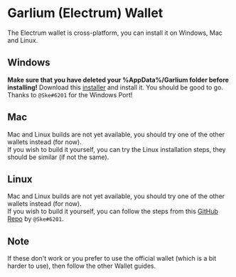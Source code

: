 # Garlium (Electrum) Wallet
The Electrum wallet is cross-platform, you can install it on Windows, Mac and Linux.

## Windows
**Make sure that you have deleted your %AppData%/Garlium folder before installing!**
Download this [installer](http://f.ske.wtf/garlium/garlium-3.0.3.1-132-g22d736b-setup.exe) and install it. You should be good to go.  
Thanks to `@Ske#6201` for the Windows Port!

## Mac
Mac and Linux builds are not yet available, you should try one of the other wallets instead (for now).  
If you wish to build it yourself, you can try the Linux installation steps, they should be similar (if not the same).

## Linux
Mac and Linux builds are not yet available, you should try one of the other wallets instead (for now).  
If you wish to build it yourself, you can follow the steps from this [GitHub Repo](https://github.com/xSke/garlium) by `@Ske#6201`.  

## Note
If these don't work or you prefer to use the official wallet (which is a bit harder to use), then follow the other Wallet guides.